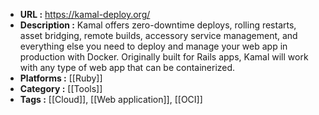 - **URL :** https://kamal-deploy.org/
- **Description :** Kamal offers zero-downtime deploys, rolling restarts, asset bridging, remote builds, accessory service management, and everything else you need to deploy and manage your web app in production with Docker. Originally built for Rails apps, Kamal will work with any type of web app that can be containerized.
- **Platforms :** [[Ruby]]
- **Category :** [[Tools]]
- **Tags :** [[Cloud]], [[Web application]], [[OCI]]